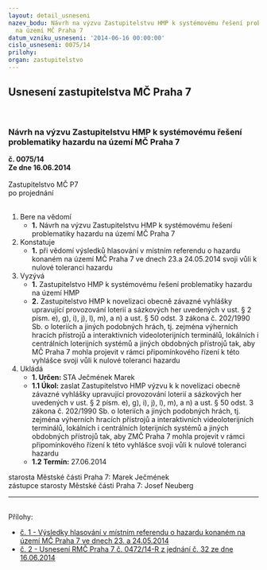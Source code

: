 ```yaml
---
layout: detail_usneseni
nazev_bodu: Návrh na výzvu Zastupitelstvu HMP k systémovému řešení problematiky hazardu
  na území MČ Praha 7
datum_vzniku_usneseni: '2014-06-16 00:00:00'
cislo_usneseni: 0075/14
prilohy: 
organ: zastupitelstvo
---
```

<div id="ucUsn_pList" class="usn">
	<span><h2>Usnesení zastupitelstva MČ Praha 7 </h2>
<br></span><div class="standBody">
<span><h3>Návrh na výzvu Zastupitelstvu HMP k systémovému řešení problematiky hazardu na území MČ Praha 7</h3></span><div class="center">
		<strong>č. 0075/14</strong><br>
	</div>
<div class="center">
		<strong>Ze dne 16.06.2014</strong><br><br>
	</div>Zastupitelstvo MČ P7<br> po projednání<br><br><ol>
<li>Bere na vědomí<ul><li>
<strong>1.</strong> Návrh na výzvu Zastupitelstvu HMP k systémovému řešení problematiky hazardu na území MČ Praha 7</li></ul>
</li>
<li>Konstatuje<ul><li>
<strong>1.</strong> při vědomí výsledků hlasování v místním referendu o hazardu konaném na území MČ Praha 7 ve dnech 23.a 24.05.2014 svoji vůli k nulové toleranci hazardu</li></ul>
</li>
<li>Vyzývá<ul>
<li>
<strong>1.</strong> Zastupitelstvo HMP k systémovému řešení problematiky hazardu na území HMP</li>
<li>
<strong>2.</strong> Zastupitelstvo HMP k novelizaci obecně závazné vyhlášky upravující provozování loterií a sázkových her uvedených v ust. § 2 písm. e), g), i), j), l), m), a n) a ust. § 50 odst. 3 zákona č. 202/1990 Sb. o loteriích a jiných podobných hrách, tj. zejména výherních hracích přístrojů a interaktivních videoloterijních terminálů, lokálních i centrálních loterijních systémů a jiných obdobných přístrojů tak, aby MČ Praha 7 mohla projevit v rámci připomínkového řízení k této vyhlášce svoji vůli k nulové toleranci hazardu  </li>
</ul>
</li>
<li>Ukládá<ul>
<li>
<strong>1. Určen: </strong>STA Ječmének Marek</li>
<li>
<strong>1.1 Úkol: </strong>zaslat Zastupitelstvo HMP výzvu k k novelizaci obecně závazné vyhlášky upravující provozování loterií a sázkových her uvedených v ust. § 2 písm. e), g), i), j), l), m), a n) a ust. § 50 odst. 3 zákona č. 202/1990 Sb. o loteriích a jiných podobných hrách, tj. zejména výherních hracích přístrojů a interaktivních videoloterijních terminálů, lokálních i centrálních loterijních systémů a jiných obdobných přístrojů tak, aby ZMČ Praha 7 mohla projevit v rámci připomínkového řízení k této vyhlášce svoji vůli k nulové toleranci hazardu</li>
<li>
<strong>1.2 Termín: </strong>27.06.2014</li>
</ul>
</li>
</ol>starosta Městské části Praha 7: Marek Ječmének<br>zástupce starosty Městské části Praha 7: Josef Neuberg<hr>
<br>Přílohy: <ul>
<li><a href="/zdroj.aspx?typ=4&amp;id=56692&amp;sh=-1942185035" target="_blank" title="Soubor (.doc 35,5 kB)-nové okno">č. 1 - Výsledky hlasování v místním referendu o hazardu konaném na území MČ Praha 7 ve dnech 23. a 24.05.2014 </a></li> <li><a href="/zdroj.aspx?typ=4&amp;id=56693&amp;sh=-1942213099" target="_blank" title="Soubor (.doc 32 kB)-nové okno">č. 2 - Usnesení RMČ Praha 7 č. 0472/14-R z jednání č. 32 ze dne 16.06.2014</a></li> </ul>
</div>
</div>